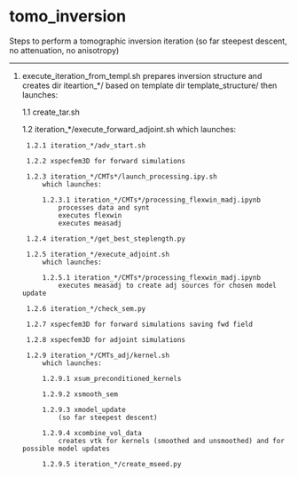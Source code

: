 tomo_inversion
==============

Steps to perform a tomographic inversion iteration (so far steepest descent, no attenuation, no anisotropy)

------------------


1. execute_iteration_from_templ.sh
prepares inversion structure and creates dir
iteartion_*/
based on template dir template_structure/
then launches:

	1.1 create_tar.sh

	1.2 iteration_*/execute_forward_adjoint.sh
		which launches:
	
		1.2.1 iteration_*/adv_start.sh
		
		1.2.2 xspecfem3D for forward simulations
		
		1.2.3 iteration_*/CMTs*/launch_processing.ipy.sh
			which launches:
		
			1.2.3.1 iteration_*/CMTs*/processing_flexwin_madj.ipynb
				processes data and synt
				executes flexwin
				executes measadj
			
		1.2.4 iteration_*/get_best_steplength.py
		
		1.2.5 iteration_*/execute_adjoint.sh
			which launches:
		
			1.2.5.1 iteration_*/CMTs*/processing_flexwin_madj.ipynb
				executes measadj to create adj sources for chosen model update
			
		1.2.6 iteration_*/check_sem.py
		
		1.2.7 xspecfem3D for forward simulations saving fwd field
		
		1.2.8 xspecfem3D for adjoint simulations 
		
		1.2.9 iteration_*/CMTs_adj/kernel.sh
			which launches:
		
			1.2.9.1 xsum_preconditioned_kernels
			
			1.2.9.2 xsmooth_sem
			
			1.2.9.3 xmodel_update
				(so far steepest descent)
				
			1.2.9.4 xcombine_vol_data
				creates vtk for kernels (smoothed and unsmoothed) and for possible model updates
				
			1.2.9.5 iteration_*/create_mseed.py









